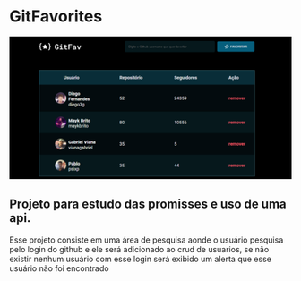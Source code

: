 # GitFavorites


<img src="./images/Captura de tela 2022-07-15 195728.png" alt="">

<h2>Projeto para estudo das promisses e uso de uma api.</h2>

<p>Esse projeto consiste em uma área de pesquisa aonde o usuário pesquisa pelo login do github e ele será adicionado ao crud de usuarios, se não existir nenhum usuário com esse login será exibido um alerta que esse usuário não foi encontrado</p>

